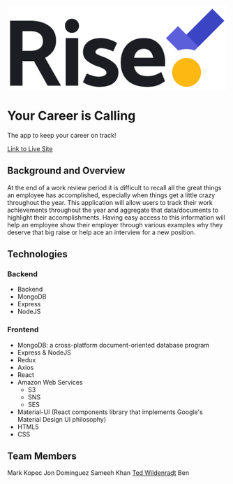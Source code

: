 ![Logo](./routes/aws_email/logo.png)

# Your Career is Calling

The app to keep your career on track! 

[Link to Live Site](https://time-to-rise.herokuapp.com/#/)
 
## Background and Overview

At the end of a work review period it is difficult to recall all the great things an employee has accomplished, especially when things get a little crazy throughout the year. This application will allow users to track their work achievements throughout the year and aggregate that data/documents to highlight their accomplishments. Having easy access to this information will help an employee show their employer through various examples why they deserve that big raise or help ace an interview for a new position.

## Technologies

### Backend
- Backend
- MongoDB
- Express
- NodeJS

### Frontend
- MongoDB: a cross-platform document-oriented database program
- Express & NodeJS
- Redux
- Axios
- React
- Amazon Web Services
  - S3
  - SNS
  - SES
- Material-UI (React components library that implements Google's Material Design UI philosophy)
- HTML5
- CSS

## Team Members
Mark Kopec
Jon Dominguez
Sameeh Khan
[Ted Wildenradt](https://github.com/TedWildenradt/)
Ben 